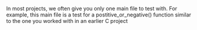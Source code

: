  In most projects, we often give you only one main file to test with. For example, this main file is a test for a postitive_or_negative() function similar to the one you worked with in an earlier C project
